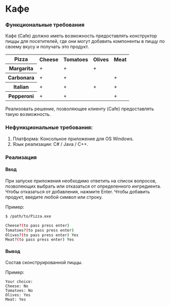 # Кафе
### Функциональные требования
Кафе (Cafe) должно иметь возможность предоставлять конструктор пиццы для посетителей, где
они могут добавить компоненты в пиццу по своему вкусу и получать это продукт.
<table>
    <tr>
        <th>Pizza</th>
        <th>Cheese</th>
        <th>Tomatoes</th>
        <th>Olives</th>
        <th>Meat</th>
    </tr>
    <tr>
        <th>Margarita</th>
        <td>+</td>
        <td>+</td>
        <td>+</td>
        <td></td>
    </tr>
    <tr>
        <th>Carbonara</th>
        <td>+</td>
        <td>+</td>
        <td></td>
        <td>+</td>
    </tr>
    <tr>
        <th>Italian</th>
        <td>+</td>
        <td>+</td>
        <td>+</td>
        <td>+</td>
    </tr>
    <tr>
        <th>Pepperoni</th>
        <td>+</td>
        <td>+</td>
        <td></td>
        <td>+</td>
    </tr>
</table>

Реализовать решение, позволяющее клиенту (Cafe) предоставлять такую возможность.

### Нефункциональные требования:
1. Платформа: Консольное приложение для OS Windows.
2. Язык реализации: C# / Java / C++.

### Реализация
#### Ввод
При запуске приложения необходимо ответить на список вопросов, позволяющих выбрать или отказаться от определенного ингредиента. 
Чтобы отказаться от добавления, нажмите Enter. Чтобы добавить продукт, введите любой символ или строку.

Пример:

```bash
$ /path/to/Pizza.exe

Cheese?(to pass press enter) 
Tomatoes?(to pass press enter) 
Olives?(to pass press enter) Yes
Meat?(to pass press enter) Yes
```

#### Вывод 
Состав сконструированной пиццы.

Пример:

```
Your choice:
Cheese: No
Tomatoes: No
Olives: Yes
Meat: Yes
```